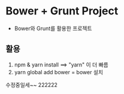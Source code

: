 # Bower + Grunt Project
- Bower와 Grunt를 활용한 프로젝트

## 활용
1. npm & yarn install ==> "yarn" 이 더 빠름
2. yarn global add bower = bower 설치

수정중일세~~
222222